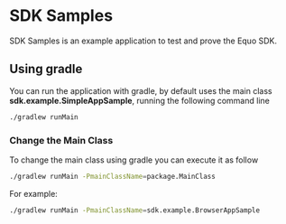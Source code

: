 # SDK Samples

SDK Samples is an example application to test and prove the Equo SDK.

## Using gradle

You can run the application with gradle, by default uses the main class <strong>sdk.example.SimpleAppSample</strong>,
running the following command line
```bash
./gradlew runMain
```

### Change the Main Class

To change the main class using gradle you can execute it as follow
```bash
./gradlew runMain -PmainClassName=package.MainClass
```

For example:
```bash
./gradlew runMain -PmainClassName=sdk.example.BrowserAppSample
```
